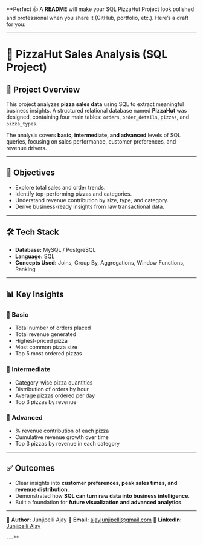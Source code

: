**Perfect 👍 A **README** will make your SQL PizzaHut Project look polished and professional when you share it (GitHub, portfolio, etc.).
Here’s a draft for you:

---

# 🍕 PizzaHut Sales Analysis (SQL Project)

## 📌 Project Overview

This project analyzes **pizza sales data** using SQL to extract meaningful business insights.
A structured relational database named **PizzaHut** was designed, containing four main tables: `orders`, `order_details`, `pizzas`, and `pizza_types`.

The analysis covers **basic, intermediate, and advanced** levels of SQL queries, focusing on sales performance, customer preferences, and revenue drivers.

---

## 🎯 Objectives

* Explore total sales and order trends.
* Identify top-performing pizzas and categories.
* Understand revenue contribution by size, type, and category.
* Derive business-ready insights from raw transactional data.

---

## 🛠️ Tech Stack

* **Database:** MySQL / PostgreSQL
* **Language:** SQL
* **Concepts Used:** Joins, Group By, Aggregations, Window Functions, Ranking

---

## 📊 Key Insights

### 🔹 Basic

* Total number of orders placed
* Total revenue generated
* Highest-priced pizza
* Most common pizza size
* Top 5 most ordered pizzas

### 🔹 Intermediate

* Category-wise pizza quantities
* Distribution of orders by hour
* Average pizzas ordered per day
* Top 3 pizzas by revenue

### 🔹 Advanced

* % revenue contribution of each pizza
* Cumulative revenue growth over time
* Top 3 pizzas by revenue in each category

---

## ✅ Outcomes

* Clear insights into **customer preferences, peak sales times, and revenue distribution**.
* Demonstrated how **SQL can turn raw data into business intelligence**.
* Built a foundation for **future visualization and advanced analytics**.

---

👤 **Author:** Junjipelli Ajay
📧 **Email:** [ajayjunjipelli@gmail.com](mailto:ajayjunjipelli@gmail.com)
🔗 **LinkedIn:** [Junjipelli Ajay](https://www.linkedin.com/in/junjipelli-ajay/)

---**
